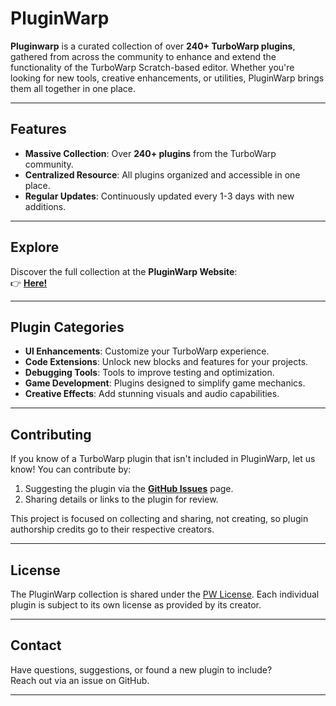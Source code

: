 # PluginWarp  

**Pluginwarp** is a curated collection of over **240+ TurboWarp plugins**, gathered from across the community to enhance and extend the functionality of the TurboWarp Scratch-based editor. Whether you're looking for new tools, creative enhancements, or utilities, PluginWarp brings them all together in one place.  

---

## Features  

- **Massive Collection**: Over **240+ plugins** from the TurboWarp community.  
- **Centralized Resource**: All plugins organized and accessible in one place.  
- **Regular Updates**: Continuously updated every 1-3 days with new additions.  

---

## Explore  

Discover the full collection at the **PluginWarp Website**:  
👉 **[Here!](https://plugin-warp.github.io/PluginWarp-Test)**  

---

## Plugin Categories  

- **UI Enhancements**: Customize your TurboWarp experience.  
- **Code Extensions**: Unlock new blocks and features for your projects.  
- **Debugging Tools**: Tools to improve testing and optimization.  
- **Game Development**: Plugins designed to simplify game mechanics.  
- **Creative Effects**: Add stunning visuals and audio capabilities.  

---

## Contributing  

If you know of a TurboWarp plugin that isn't included in PluginWarp, let us know! You can contribute by:  

1. Suggesting the plugin via the **[GitHub Issues](https://github.com/plugin-warp/pluginwarp/issues)** page.  
2. Sharing details or links to the plugin for review.  

This project is focused on collecting and sharing, not creating, so plugin authorship credits go to their respective creators.  

---

## License  

The PluginWarp collection is shared under the [PW License](LICENSE). Each individual plugin is subject to its own license as provided by its creator.  

---

## Contact  

Have questions, suggestions, or found a new plugin to include?  
Reach out via an issue on GitHub.  

---  
